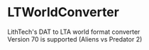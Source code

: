 # LTWorldConverter

LithTech's DAT to LTA world format converter  
Version 70 is supported (Aliens vs Predator 2)
